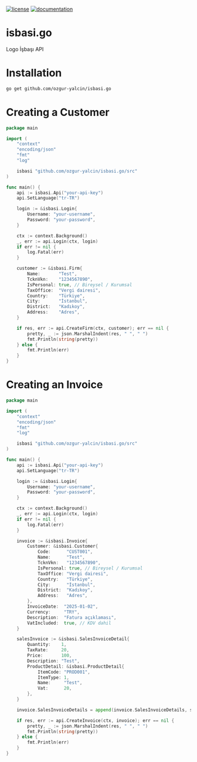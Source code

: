 [![license](https://img.shields.io/:license-mit-blue.svg)](https://github.com/ozgur-yalcin/isbasi.go/blob/master/LICENSE.md)
[![documentation](https://pkg.go.dev/badge/github.com/ozgur-yalcin/isbasi.go)](https://pkg.go.dev/github.com/ozgur-yalcin/isbasi.go/src)

# isbasi.go
Logo İşbaşı API

# Installation

```bash
go get github.com/ozgur-yalcin/isbasi.go
```

# Creating a Customer

```go
package main

import (
	"context"
	"encoding/json"
	"fmt"
	"log"

	isbasi "github.com/ozgur-yalcin/isbasi.go/src"
)

func main() {
	api := isbasi.Api("your-api-key")
	api.SetLanguage("tr-TR")

	login := &isbasi.Login{
		Username: "your-username",
		Password: "your-password",
	}

	ctx := context.Background()
	_, err := api.Login(ctx, login)
	if err != nil {
		log.Fatal(err)
	}

	customer := &isbasi.Firm{
		Name:       "Test",
		TcknVkn:    "1234567890",
		IsPersonal: true, // Bireysel / Kurumsal
		TaxOffice:  "Vergi dairesi",
		Country:    "Türkiye",
		City:       "İstanbul",
		District:   "Kadıkoy",
		Address:    "Adres",
	}

	if res, err := api.CreateFirm(ctx, customer); err == nil {
		pretty, _ := json.MarshalIndent(res, " ", " ")
		fmt.Println(string(pretty))
	} else {
		fmt.Println(err)
	}
}
```

# Creating an Invoice

```go
package main

import (
	"context"
	"encoding/json"
	"fmt"
	"log"

	isbasi "github.com/ozgur-yalcin/isbasi.go/src"
)

func main() {
	api := isbasi.Api("your-api-key")
	api.SetLanguage("tr-TR")

	login := &isbasi.Login{
		Username: "your-username",
		Password: "your-password",
	}

	ctx := context.Background()
	_, err := api.Login(ctx, login)
	if err != nil {
		log.Fatal(err)
	}

	invoice := &isbasi.Invoice{
		Customer: &isbasi.Customer{
			Code:      "CUST001",
			Name:      "Test",
			TcknVkn:   "1234567890",
			IsPersonal: true, // Bireysel / Kurumsal
			TaxOffice: "Vergi dairesi",
			Country:   "Türkiye",
			City:      "İstanbul",
			District:  "Kadıkoy",
			Address:   "Adres",
		},
		InvoiceDate:  "2025-01-02",
		Currency:     "TRY",
		Description:  "Fatura açıklaması",
		VatIncluded:  true, // KDV dahil
	}

	salesInvoice := &isbasi.SalesInvoiceDetail{
		Quantity:    1,
		TaxRate:     20,
		Price:       100,
		Description: "Test",
		ProductDetail: &isbasi.ProductDetail{
			ItemCode: "PROD001",
			ItemType: 1,
			Name:     "Test",
			Vat:      20,
		},
	}

	invoice.SalesInvoiceDetails = append(invoice.SalesInvoiceDetails, salesInvoice)

	if res, err := api.CreateInvoice(ctx, invoice); err == nil {
		pretty, _ := json.MarshalIndent(res, " ", " ")
		fmt.Println(string(pretty))
	} else {
		fmt.Println(err)
	}
}
```
